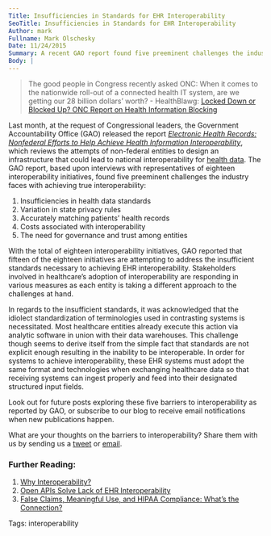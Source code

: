 ```yaml
---
Title: Insufficiencies in Standards for EHR Interoperability
SeoTitle: Insufficiencies in Standards for EHR Interoperability
Author: mark
Fullname: Mark Olschesky
Date: 11/24/2015
Summary: A recent GAO report found five preeminent challenges the industry faces with achieving true interoperability.
Body: |
---
```

> The good people in Congress recently asked ONC: When it comes to the nationwide roll-out of a connected health IT system, are we getting our 28 billion dollars’ worth? - HealthBlawg: [Locked Down or Blocked Up? ONC Report on Health Information Blocking](http://healthblawg.com/2015/05/onc-report-health-information-blocking.html)

Last month, at the request of Congressional leaders, the Government Accountability Office (GAO) released the report *[Electronic Health Records: Nonfederal Efforts to Help Achieve Health Information Interoperability](http://www.gao.gov/assets/680/672585.pdf)*, which reviews the attempts of non-federal entities to design an infrastructure that could lead to national interoperability for [health data](https://catalyze.io/solutions/data-integration-control). The GAO report, based upon interviews with representatives of eighteen interoperability initiatives, found five preeminent challenges the industry faces with achieving true interoperability:

1. Insufficiencies in health data standards
2. Variation in state privacy rules
3. Accurately matching patients’ health records
4. Costs associated with interoperability
5. The need for governance and trust among entities

With the total of eighteen interoperability initiatives, GAO reported that fifteen of the eighteen initiatives are attempting to address the insufficient standards necessary to achieving EHR interoperability. Stakeholders involved in healthcare’s adoption of interoperability are responding in various measures as each entity is taking a different approach to the challenges at hand.

In regards to the insufficient standards, it was acknowledged that the idiolect standardization of terminologies used in contrasting systems is necessitated. Most healthcare entities already execute this action via analytic software in union with their data warehouses. This challenge though seems to derive itself from the simple fact that standards are not explicit enough resulting in the inability to be interoperable. In order for systems to achieve interoperability, these EHR systems must adopt the same format and technologies when exchanging healthcare data so that receiving systems can ingest properly and feed into their designated structured input fields.

Look out for future posts exploring these five barriers to interoperability as reported by GAO, or subscribe to our blog to receive email notifications when new publications happen.

What are your thoughts on the barriers to interoperability? Share them with us by sending us a [tweet](https://twitter.com/catalyzeio) or [email](hello@catalyze.io).

### Further Reading:

1. [Why Interoperability?](https://catalyze.io/blog/why-interoperability)
2. [Open APIs Solve Lack of EHR Interoperability](https://catalyze.io/blog/open-apis-solve-lack-of-ehr-interoperability)
3. [False Claims, Meaningful Use, and HIPAA Compliance: What’s the Connection?](https://catalyze.io/blog/false-claims-meaningful-use-and-hipaa-compliance-what-s-the-connection)

Tags: interoperability
